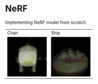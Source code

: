 # NeRF
Implementing NeRF model from scratch

<center>
<table>
  <tr>
    <td>Chair</td>
    <td>Ship</td>
  </tr>
  <tr>
    <td>
      <img src="https://github.com/prajwalsingh/NeRF/blob/main/results/chair.gif" />
    </td>
    <td>
      <img src="https://github.com/prajwalsingh/NeRF/blob/main/results/ship.gif" />
    </td>
  </tr>
</table>
</center>
